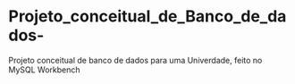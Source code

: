 # Projeto_conceitual_de_Banco_de_dados-
Projeto conceitual de banco de dados para uma Univerdade, feito no MySQL Workbench
